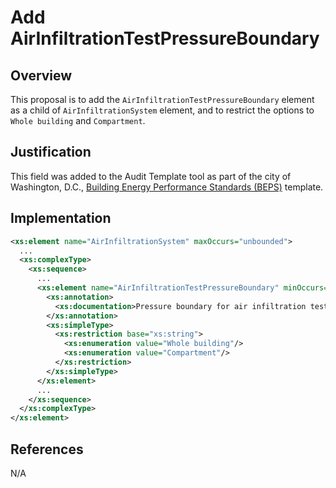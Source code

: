 # Add AirInfiltrationTestPressureBoundary

## Overview

This proposal is to add the `AirInfiltrationTestPressureBoundary` element as a child of `AirInfiltrationSystem` element, and to restrict the options to `Whole building` and `Compartment`.

## Justification

This field was added to the Audit Template tool as part of the city of Washington, D.C., [Building Energy Performance Standards (BEPS)](https://doee.dc.gov/service/building-energy-performance-standards-beps) template.

## Implementation

```xml
<xs:element name="AirInfiltrationSystem" maxOccurs="unbounded">
  ...
  <xs:complexType>
    <xs:sequence>
      ...
      <xs:element name="AirInfiltrationTestPressureBoundary" minOccurs="0">
        <xs:annotation>
          <xs:documentation>Pressure boundary for air infiltration test performed on the building.</xs:documentation>
        </xs:annotation>
        <xs:simpleType>
          <xs:restriction base="xs:string">
            <xs:enumeration value="Whole building"/>
            <xs:enumeration value="Compartment"/>
          </xs:restriction>
        </xs:simpleType>
      </xs:element>
      ...
    </xs:sequence>
  </xs:complexType>
</xs:element>
```

## References

N/A
